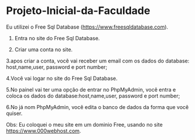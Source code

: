# Projeto-Inicial-da-Faculdade

Eu utilizei o Free Sql Database (https://www.freesqldatabase.com).

1. Entra no site do Free Sql Database.

2. Criar uma conta no site.

3.apos criar a conta, você vai receber um email com os dados do database: host,name,user, password e port number;

4.Você vai logar no site do Free Sql Database.

5.No painel vai ter uma opção de entrar no PhpMyAdmin, você entra e coloca os dados do database:host,name,user, password e port number;

6.No já nom PhpMyAdmin, você edita o banco de dados da forma que você quiser.

Obs: Eu coloquei o meu site em um dominio Free, usando no site https://www.000webhost.com.
